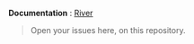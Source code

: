 **Documentation** : [River](https://wiki.archcraft.io/docs/wayland-compositors/river)

> Open your issues here, on this repository.
